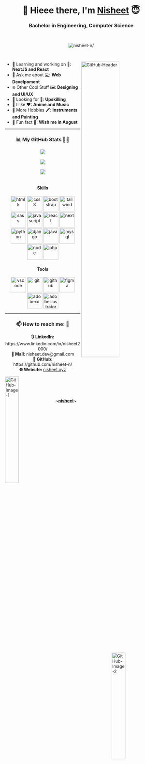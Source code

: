 <h1 align="center">
 👋 Hieee there, I'm 
 <a target="_blank" href="https://www.nisheet.dev/">Nisheet</a> 😇
</h1>

<h3 align="center">Bachelor in Engineering, Computer Science</h3>

<br/>
<p align="center"> <img src=https://komarev.com/ghpvc/?username=nisheet-n&color=blueviolet&style=for-the-badge alt=nisheet-n/></p>
<br/>

<img width="50%" align="right" alt="GitHub-Header" 
     src="https://user-images.githubusercontent.com/73037598/168544638-66112c88-737c-4160-aebd-5f82532e3580.svg" />

- 🔭 Learning and working on 🌱:  **NextJS and React**
- 🙌 Ask me about 💻:  **Web Develpoment** 
- ❄️ Other Cool Stuff 🖼️:  **Designing and UI/UX**
- 👯 Looking for 💼:  **Upskilling**
- 🧚 I like ❤:  **Anime and Music**
- 🎹 More Hobbies 🖍️:  **Instruments and Painting**
- 🎂 Fun fact 🎈:  **Wish me in August**

<hr/>

<h3 align="center">📊 My GitHub Stats 👨‍💻</h3>

<div align="center">
 <img src="https://github-readme-streak-stats.herokuapp.com/?user=nisheet-n&theme=algolia&date_format=M%20j%5B%2C%20Y%5D&background=0D1117&border=F4F4F4&stroke=F4F4F4&currStreakNum=4C71F1&sideNums=4C71F1&currStreakLabel=4C71F1&ring=AB24D4&fire=AB24D4&sideLabels=4C71F1"/>
 <br/><br/>

 <img src="https://github-readme-stats.vercel.app/api/top-langs/?username=nisheet-n&custom_title=Languages%20And%20Skills%20💫&card_width=445&langs_count=10&layout=compact&bg_color=0D1117&title_color=4C71F1&text_color=E5E5E5&hide_border=false&border_color=F4F4F4&border_radius=10&hide=jupyter%20notebook"/>
 <br/><br/>

 <img src="https://github-readme-stats.vercel.app/api?username=nisheet-n&custom_title=Awesome%20Works%20🌟&show_icons=true&count_private=true&line_height=35&bg_color=0D1117&title_color=4C71F1&text_color=E5E5E5&hide_border=false&border_color=F4F4F4&border_radius=10"/>
</div>

<br/>

<h4 align="center">Skills</h4>
<p align="center">
	 <img style="margin: auto;" width="50" height="50" alt=html5 
       src="https://user-images.githubusercontent.com/73037598/168581304-0be9faff-94b5-4869-af6a-766bd2fe971b.svg" /> 
	 <img style="margin: auto;" width="50" height="50" alt=css3 
       src="https://user-images.githubusercontent.com/73037598/168581286-a72040c5-5c94-40ed-8b34-87fa3fcab8e9.svg" /> 
	 <img style="margin: auto;" width="50" height="50" alt=bootstrap 
       src="https://user-images.githubusercontent.com/73037598/168581280-a40db997-6e71-40a1-9b7b-4e1c3b4ccab5.svg" />
  <img style="margin: auto;" width="50" height="50" alt=tailwind 
       src="https://user-images.githubusercontent.com/73037598/168581341-f4e614e6-b6fa-4ec8-988f-f3f1ba85cf59.svg" />
  <img style="margin: auto;" width="50" height="50" alt=sass 
       src="https://user-images.githubusercontent.com/73037598/168581338-44bda032-cf23-4333-87cd-f42b6ca3fd73.svg" />
  <img style="margin: auto;" width="50" height="50" alt=javascript 
       src="https://user-images.githubusercontent.com/73037598/168581309-b822d584-4f7a-424a-b841-4dd37a4fdb0f.svg" />
  <img style="margin: auto;" width="50" height="50" alt=react 
       src="https://user-images.githubusercontent.com/73037598/168581334-4e5848ac-8d93-4232-bcac-b19213f82bea.svg" />
  <img style="margin: auto;" width="50" height="50" alt=next 
       src="https://user-images.githubusercontent.com/73037598/168581315-b6c4b17c-9433-43fc-9d2b-55e35725bcf6.svg" />
  <img style="margin: auto;" width="50" height="50" alt=python 
       src="https://user-images.githubusercontent.com/73037598/168581329-a27e9f4d-97b9-4291-8851-e925d31b89b1.svg" />
  <img style="margin: auto;" width="50" height="50" alt=django 
       src="https://user-images.githubusercontent.com/73037598/168581289-47dffad1-39d8-449e-ac20-7ee58d634089.svg" />
  <img style="margin: auto;" width="50" height="50" alt=java 
       src="https://user-images.githubusercontent.com/73037598/168581306-37687205-d140-4c8e-b0c7-6f36a259b00e.svg" />
  <img style="margin: auto;" width="50" height="50" alt=mysql 
       src="https://user-images.githubusercontent.com/73037598/168586727-11eb2609-d3b3-4d4c-80d8-676d01a7598a.svg" />
  <img style="margin: auto;" width="50" height="50" alt=node 
       src="https://user-images.githubusercontent.com/73037598/168581320-317d318e-69fe-4a35-b5e2-181ba5342e4d.svg" />
  <img style="margin: auto;" width="50" height="50" alt=php 
       src="https://user-images.githubusercontent.com/73037598/168581325-01633092-9af7-49c2-a5b3-51d9976da435.svg" /> 
</p>

<h4 align="center">Tools</h4>
<p align="center">
	 <img style="margin: auto;" width="50" height="50" alt=vscode 
       src="https://user-images.githubusercontent.com/73037598/168581343-fae9cd68-6695-48c6-b2a3-0da52d1fb99f.svg" /> 
	 <img style="margin: auto;" width="50" height="50" alt=git 
       src="https://user-images.githubusercontent.com/73037598/168581299-64b9ca75-d98d-47cb-a917-e7f4008e7c4b.svg" /> 
	 <img style="margin: auto;" width="50" height="50" alt=github 
       src="https://user-images.githubusercontent.com/73037598/168581302-bc606afb-599f-4a0c-aab1-302c6d42f130.svg" />
  <img style="margin: auto;" width="50" height="50" alt=figma 
       src="https://user-images.githubusercontent.com/73037598/168581297-3150602b-a8a3-4457-990a-b1a0df634b17.svg" />
  <img style="margin: auto;" width="50" height="50" alt=adobexd 
       src="https://user-images.githubusercontent.com/73037598/168581277-a5fc3360-42a0-47a8-970e-bc03e71b492c.svg" />
  <img style="margin: auto;" width="50" height="50" alt=adobeillustrator 
       src="https://user-images.githubusercontent.com/73037598/168581271-a081c4d2-693e-4b90-90ec-341bb110666f.svg" />
</p>

<hr/>

<div align="center">
 <h3>📫 How to reach me: 💬</h3>
 <b>🔃 LinkedIn: </b> https://www.linkedin.com/in/nisheet2000/ <br>
 <b>💌 Mail: </b> nisheet.dev@gmail.com <br>
 <b>🤖 GitHub: </b> https://github.com/nisheet-n/ <br>
 <b>🌐 Website: </b> <a target="_blank" href="https://www.nisheet.xyz/">nisheet.xyz</a> <br>
</div>

<div>
 <img width="30%" align="left" alt="GitHub-Image-1" 
      src="https://user-images.githubusercontent.com/73037598/168551056-2d3da41d-c732-4ea6-9ae4-aeec1dfcfb5a.svg" />

 <img width="30%" align="right" alt="GitHub-Image-2" 
      src="https://user-images.githubusercontent.com/73037598/168551325-4e5b455f-47c3-4101-9895-edac5efc71d0.svg" />
</div>

<br/><br/><br/>

<h4 align="center">~<a target="_blank" href="https://www.nisheet.xyz/">nisheet</a>~</h4>
